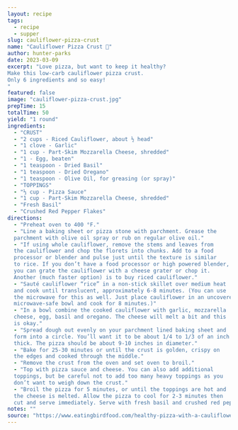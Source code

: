 ```yaml
---
layout: recipe
tags:
  - recipe
  - supper
slug: cauliflower-pizza-crust
name: "Cauliflower Pizza Crust 🍕"
author: hunter-parks
date: 2023-03-09
excerpt: "Love pizza, but want to keep it healthy?
Make this low-carb cauliflower pizza crust.
Only 6 ingredients and so easy!
"
featured: false
image: "cauliflower-pizza-crust.jpg"
prepTime: 15
totalTime: 50
yield: "1 round"
ingredients:
  - "CRUST"
  - "2 cups - Riced Cauliflower, about ½ head"
  - "1 clove - Garlic"
  - "1 cup - Part-Skim Mozzarella Cheese, shredded"
  - "1 - Egg, beaten"
  - "1 teaspoon - Dried Basil"
  - "1 teaspoon - Dried Oregano"
  - "1 teaspoon - Olive Oil, for greasing (or spray)"
  - "TOPPINGS"
  - "⅓ cup - Pizza Sauce"
  - "1 cup - Part-Skim Mozzarella Cheese, shredded"
  - "Fresh Basil"
  - "Crushed Red Pepper Flakes"
directions:
  - "Preheat oven to 400 °F."
  - "Line a baking sheet or pizza stone with parchment. Grease the
  parchment with olive oil spray or rub on regular olive oil."
  - "If using whole cauliflower, remove the stems and leaves from
  the cauliflower and chop the florets into chunks. Add to a food
  processor or blender and pulse just until the texture is similar
  to rice. If you don’t have a food processor or high powered blender,
  you can grate the cauliflower with a cheese grater or chop it.
  Another (much faster option) is to buy riced cauliflower."
  - "Sauté cauliflower “rice” in a non-stick skillet over medium heat
  and cook until translucent, approximately 6-8 minutes. (You can use
  the microwave for this as well. Just place cauliflower in an uncovered
  microwave-safe bowl and cook for 8 minutes.)"
  - "In a bowl combine the cooked cauliflower with garlic, mozzarella
  cheese, egg, basil and oregano. The cheese will melt a bit and this
  is okay."
  - "Spread dough out evenly on your parchment lined baking sheet and
  form into a circle. You’ll want it to be about 1/4 to 1/3 of an inch
  thick. The pizza should be about 9-10 inches in diameter."
  - "Bake for 25-30 minutes or until the crust is golden, crispy on
  the edges and cooked through the middle."
  - "Remove the crust from the oven and set oven to broil."
  - "Top with pizza sauce and cheese. You can also add additional
  toppings, but be careful not to add too many heavy toppings as you
  don’t want to weigh down the crust."
  - "Broil the pizza for 5 minutes, or until the toppings are hot and
  the cheese is melted. Allow the pizza to cool for 2-3 minutes then
  cut and serve immediately. Serve with fresh basil and crushed red pepper."
notes: ""
source: "https://www.eatingbirdfood.com/healthy-pizza-with-a-cauliflower-crust/"
---
```

